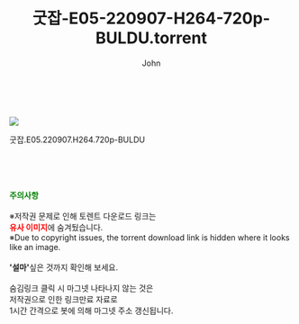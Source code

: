﻿---
layout: post
title:  "굿잡-E05-220907-H264-720p-BULDU.torrent"
author: John
categories: [ 드라마 ]
tags: [  ]
image: https://torrentrj52.com/uploadfile/full/335e12dc5fd175bb62dbb39e1256a7fa7f12fd61.jpg 
description: "굿잡-E05-220907-H264-720p-BULDU torrent 정보 공유"
toc: true
toc_sticky: true
---

<br>
<p><img src="https://torrentrj52.com/uploadfile/full/335e12dc5fd175bb62dbb39e1256a7fa7f12fd61.jpg"/></p>
 굿잡.E05.220907.H264.720p-BULDU  
    
<br><br><br>
<p data-ke-size="size16"><b><span style="color: green;">주의사항</span></b><br /><br />※저작권 문제로 인해 토렌트 다운로드 링크는<br /><b><span style="color: red;">유사 이미지</span></b>에 숨겨뒀습니다.<br />※Due to copyright issues, the torrent download link is hidden where it looks like an image.<br /><br /><b>'설마'</b>싶은 것까지 확인해 보세요.<br /><br />숨김링크 클릭 시 마그넷 나타나지 않는 것은<br />저작권으로 인한 링크만료 자료로<br />1시간 간격으로 봇에 의해 마그넷 주소 갱신됩니다.</p>
